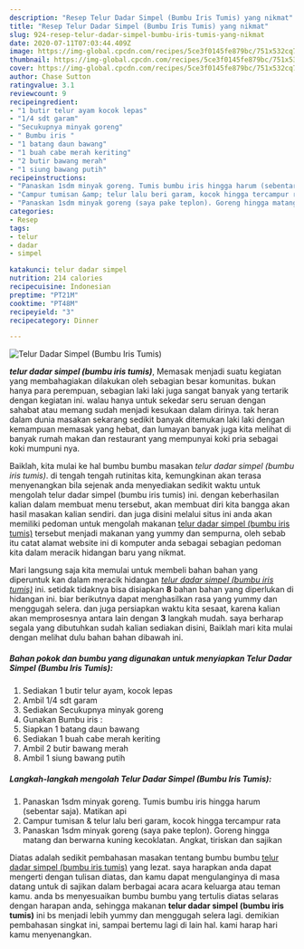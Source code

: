 ```yaml
---
description: "Resep Telur Dadar Simpel (Bumbu Iris Tumis) yang nikmat"
title: "Resep Telur Dadar Simpel (Bumbu Iris Tumis) yang nikmat"
slug: 924-resep-telur-dadar-simpel-bumbu-iris-tumis-yang-nikmat
date: 2020-07-11T07:03:44.409Z
image: https://img-global.cpcdn.com/recipes/5ce3f0145fe879bc/751x532cq70/telur-dadar-simpel-bumbu-iris-tumis-foto-resep-utama.jpg
thumbnail: https://img-global.cpcdn.com/recipes/5ce3f0145fe879bc/751x532cq70/telur-dadar-simpel-bumbu-iris-tumis-foto-resep-utama.jpg
cover: https://img-global.cpcdn.com/recipes/5ce3f0145fe879bc/751x532cq70/telur-dadar-simpel-bumbu-iris-tumis-foto-resep-utama.jpg
author: Chase Sutton
ratingvalue: 3.1
reviewcount: 9
recipeingredient:
- "1 butir telur ayam kocok lepas"
- "1/4 sdt garam"
- "Secukupnya minyak goreng"
- " Bumbu iris "
- "1 batang daun bawang"
- "1 buah cabe merah keriting"
- "2 butir bawang merah"
- "1 siung bawang putih"
recipeinstructions:
- "Panaskan 1sdm minyak goreng. Tumis bumbu iris hingga harum (sebentar saja). Matikan api"
- "Campur tumisan &amp; telur lalu beri garam, kocok hingga tercampur rata"
- "Panaskan 1sdm minyak goreng (saya pake teplon). Goreng hingga matang dan berwarna kuning kecoklatan. Angkat, tiriskan dan sajikan"
categories:
- Resep
tags:
- telur
- dadar
- simpel

katakunci: telur dadar simpel 
nutrition: 214 calories
recipecuisine: Indonesian
preptime: "PT21M"
cooktime: "PT48M"
recipeyield: "3"
recipecategory: Dinner

---
```



![Telur Dadar Simpel (Bumbu Iris Tumis)](https://img-global.cpcdn.com/recipes/5ce3f0145fe879bc/751x532cq70/telur-dadar-simpel-bumbu-iris-tumis-foto-resep-utama.jpg)

<b><i>telur dadar simpel (bumbu iris tumis)</i></b>, Memasak menjadi suatu kegiatan yang membahagiakan dilakukan oleh sebagian besar komunitas. bukan hanya para perempuan, sebagian laki laki juga sangat banyak yang tertarik dengan kegiatan ini. walau hanya untuk sekedar seru seruan dengan sahabat atau memang sudah menjadi kesukaan dalam dirinya. tak heran dalam dunia masakan sekarang sedikit banyak ditemukan laki laki dengan kemampuan memasak yang hebat, dan lumayan banyak juga kita melihat di banyak rumah makan dan restaurant yang mempunyai koki pria sebagai koki mumpuni nya.



Baiklah, kita mulai ke hal bumbu bumbu masakan <i>telur dadar simpel (bumbu iris tumis)</i>. di tengah tengah rutinitas kita, kemungkinan akan terasa menyenangkan bila sejenak anda menyediakan sedikit waktu untuk mengolah telur dadar simpel (bumbu iris tumis) ini. dengan keberhasilan kalian dalam membuat menu tersebut, akan membuat diri kita bangga akan hasil masakan kalian sendiri. dan juga disini melalui situs ini anda akan memiliki pedoman untuk mengolah makanan <u>telur dadar simpel (bumbu iris tumis)</u> tersebut menjadi makanan yang yummy dan sempurna, oleh sebab itu catat alamat website ini di komputer anda sebagai sebagian pedoman kita dalam meracik hidangan baru yang nikmat.


Mari langsung saja kita memulai untuk membeli bahan bahan yang diperuntuk kan dalam meracik hidangan <u><i>telur dadar simpel (bumbu iris tumis)</i></u> ini. setidak tidaknya bisa disiapkan <b>8</b> bahan bahan yang diperlukan di hidangan ini. biar berikutnya dapat menghasilkan rasa yang yummy dan menggugah selera. dan juga persiapkan waktu kita sesaat, karena kalian akan memprosesnya antara lain dengan <b>3</b> langkah mudah. saya berharap segala yang dibutuhkan sudah kalian sediakan disini, Baiklah mari kita mulai dengan melihat dulu bahan bahan dibawah ini.

<!--inarticleads1-->

##### Bahan pokok dan bumbu yang digunakan untuk menyiapkan Telur Dadar Simpel (Bumbu Iris Tumis):

1. Sediakan 1 butir telur ayam, kocok lepas
1. Ambil 1/4 sdt garam
1. Sediakan Secukupnya minyak goreng
1. Gunakan  Bumbu iris :
1. Siapkan 1 batang daun bawang
1. Sediakan 1 buah cabe merah keriting
1. Ambil 2 butir bawang merah
1. Ambil 1 siung bawang putih




<!--inarticleads2-->

##### Langkah-langkah mengolah Telur Dadar Simpel (Bumbu Iris Tumis):

1. Panaskan 1sdm minyak goreng. Tumis bumbu iris hingga harum (sebentar saja). Matikan api
1. Campur tumisan &amp; telur lalu beri garam, kocok hingga tercampur rata
1. Panaskan 1sdm minyak goreng (saya pake teplon). Goreng hingga matang dan berwarna kuning kecoklatan. Angkat, tiriskan dan sajikan




Diatas adalah sedikit pembahasan masakan tentang bumbu bumbu <u>telur dadar simpel (bumbu iris tumis)</u> yang lezat. saya harapkan anda dapat mengerti dengan tulisan diatas, dan kamu dapat mengulanginya di masa datang untuk di sajikan dalam berbagai acara acara keluarga atau teman kamu. anda bs menyesuaikan bumbu bumbu yang tertulis diatas selaras dengan harapan anda, sehingga makanan <b>telur dadar simpel (bumbu iris tumis)</b> ini bs menjadi lebih yummy dan menggugah selera lagi. demikian pembahasan singkat ini, sampai bertemu lagi di lain hal. kami harap hari kamu menyenangkan.
